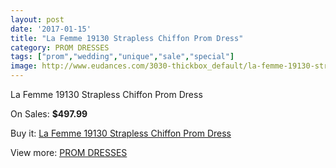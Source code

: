 ```yaml
---
layout: post
date: '2017-01-15'
title: "La Femme 19130 Strapless Chiffon Prom Dress"
category: PROM DRESSES
tags: ["prom","wedding","unique","sale","special"]
image: http://www.eudances.com/3030-thickbox_default/la-femme-19130-strapless-chiffon-prom-dress.jpg
---
```

La Femme 19130 Strapless Chiffon Prom Dress

On Sales: **$497.99**
<a href="https://www.eudances.com/en/prom-dresses/1049-la-femme-19130-strapless-chiffon-prom-dress.html"><amp-img layout="responsive" width="600" height="600" src="//www.eudances.com/3030-thickbox_default/la-femme-19130-strapless-chiffon-prom-dress.jpg" alt="La Femme 19130 Strapless Chiffon Prom Dress 0" /></a>
<a href="https://www.eudances.com/en/prom-dresses/1049-la-femme-19130-strapless-chiffon-prom-dress.html"><amp-img layout="responsive" width="600" height="600" src="//www.eudances.com/3031-thickbox_default/la-femme-19130-strapless-chiffon-prom-dress.jpg" alt="La Femme 19130 Strapless Chiffon Prom Dress 1" /></a>
<a href="https://www.eudances.com/en/prom-dresses/1049-la-femme-19130-strapless-chiffon-prom-dress.html"><amp-img layout="responsive" width="600" height="600" src="//www.eudances.com/3032-thickbox_default/la-femme-19130-strapless-chiffon-prom-dress.jpg" alt="La Femme 19130 Strapless Chiffon Prom Dress 2" /></a>
<a href="https://www.eudances.com/en/prom-dresses/1049-la-femme-19130-strapless-chiffon-prom-dress.html"><amp-img layout="responsive" width="600" height="600" src="//www.eudances.com/3033-thickbox_default/la-femme-19130-strapless-chiffon-prom-dress.jpg" alt="La Femme 19130 Strapless Chiffon Prom Dress 3" /></a>

Buy it: [La Femme 19130 Strapless Chiffon Prom Dress](https://www.eudances.com/en/prom-dresses/1049-la-femme-19130-strapless-chiffon-prom-dress.html "La Femme 19130 Strapless Chiffon Prom Dress")

View more: [PROM DRESSES](https://www.eudances.com/en/13-prom-dresses "PROM DRESSES")